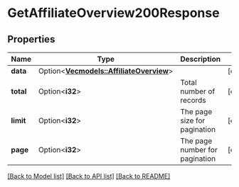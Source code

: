 # GetAffiliateOverview200Response

## Properties

Name | Type | Description | Notes
------------ | ------------- | ------------- | -------------
**data** | Option<[**Vec<models::AffiliateOverview>**](AffiliateOverview.md)> |  | [optional]
**total** | Option<**i32**> | Total number of records | [optional]
**limit** | Option<**i32**> | The page size for pagination | [optional]
**page** | Option<**i32**> | The page number for pagination | [optional]

[[Back to Model list]](../README.md#documentation-for-models) [[Back to API list]](../README.md#documentation-for-api-endpoints) [[Back to README]](../README.md)


